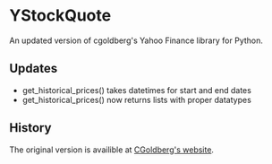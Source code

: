 YStockQuote
===========

An updated version of cgoldberg's Yahoo Finance library for Python. 

Updates
-------

* get_historical_prices() takes datetimes for start and end dates
* get_historical_prices() now returns lists with proper datatypes

History
-------
The original version is availible at [CGoldberg's website](http://goldb.org/ystockquote.html).